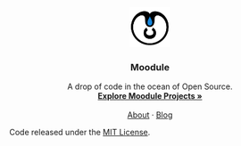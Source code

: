 <p align="center">
  <a href="https://moodule.github.io/">
    <img src="./assets/img/logo/drop/bicolor/flat/no-border_c.png" alt="Moodule logo" width="72" height="72">
  </a>
</p>

<h3 align="center">Moodule</h3>

<p align="center">
  A drop of code in the ocean of Open Source.
  <br>
  <a href="https://moodule.github.io/projects"><strong>Explore Moodule Projects »</strong></a>
  <br>
  <br>
  <a href="https://moodule.github.io/about">About</a>
  ·
  <a href="https://moodule.github.io/blog">Blog</a>
</p>

Code released under the [MIT License](https://github.com/moodule/moodule.github.io/blob/master/LICENSE).